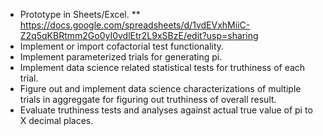 * Prototype in Sheets/Excel.
** https://docs.google.com/spreadsheets/d/1vdEVxhMiiC-Z2q5qKBRtmm2Go0yI0vdlEtr2L9xSBzE/edit?usp=sharing
* Implement or import cofactorial test functionality.
* Implement parameterized trials for generating pi.
* Implement data science related statistical tests for truthiness of each trial.
* Figure out and implement data science characterizations of multiple trials in aggreggate for figuring out truthiness of overall result.
* Evaluate truthiness tests and analyses against actual true value of pi to X decimal places.
